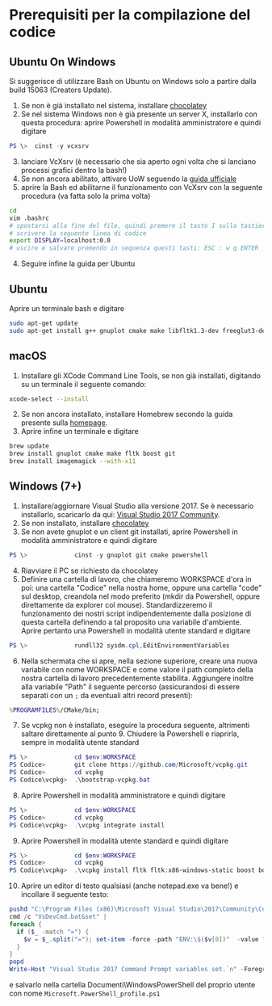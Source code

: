 # Prerequisiti per la compilazione del codice

## Ubuntu On Windows

Si suggerisce di utilizzare Bash on Ubuntu on Windows solo a partire dalla build 15063 (Creators Update).
1) Se non è già installato nel sistema, installare [chocolatey](http://chocolatey.org)
2) Se nel sistema Windows non è già presente un server X, installarlo con questa procedura: aprire Powershell in modalità amministratore e quindi digitare

```PowerShell
PS \>  cinst -y vcxsrv
```

3) lanciare VcXsrv (è necessario che sia aperto ogni volta che si lanciano processi grafici dentro la bash!)
4) Se non ancora abilitato, attivare UoW seguendo la [guida ufficiale](https://msdn.microsoft.com/it-it/commandline/wsl/install_guide)
5) aprire la Bash ed abilitarne il funzionamento con VcXsrv con la seguente procedura (va fatta solo la prima volta)

```bash
cd
vim .bashrc
# spostarsi alla fine del file, quindi premere il tasto I sulla tastiera
# scrivere la seguente linea di codice
export DISPLAY=localhost:0.0
# uscire e salvare premendo in sequenza questi tasti: ESC : w q ENTER
```

4) Seguire infine la guida per Ubuntu

## Ubuntu

Aprire un terminale bash e digitare

```bash
sudo apt-get update
sudo apt-get install g++ gnuplot cmake make libfltk1.3-dev freeglut3-dev libboost-all-dev git imagemagick libjpeg-dev libxinerama-dev 
```

## macOS

1) Installare gli XCode Command Line Tools, se non già installati, digitando su un terminale il seguente comando:

```bash
xcode-select --install
```

2) Se non ancora installato, installare Homebrew secondo la guida presente sulla [homepage](https://brew.sh/index_it.html).
3) Aprire infine un terminale e digitare

```bash
brew update
brew install gnuplot cmake make fltk boost git
brew install imagemagick --with-x11
```

## Windows (7+)

1) Installare/aggiornare Visual Studio alla versione 2017. Se è necessario installarlo, scaricarlo da qui: [Visual Studio 2017 Community](http://visualstudio.com).
2) Se non installato, installare [chocolatey](http://chocolatey.org)
3) Se non avete gnuplot e un client git installati, aprire Powershell in modalità amministratore e quindi digitare

```PowerShell
PS \>             cinst -y gnuplot git cmake powershell
```

4) Riavviare il PC se richiesto da chocolatey
5) Definire una cartella di lavoro, che chiameremo WORKSPACE d'ora in poi: una cartella "Codice" nella nostra home, oppure una cartella "code" sul desktop, creandola nel modo preferito (mkdir da Powershell, oppure direttamente da explorer col mouse). Standardizzeremo il funzionamento dei nostri script indipendentemente dalla posizione di questa cartella definendo a tal proposito una variabile d'ambiente. Aprire pertanto una Powershell in modalità utente standard e digitare

```PowerShell
PS \>             rundll32 sysdm.cpl,EditEnvironmentVariables
```

6) Nella schermata che si apre, nella sezione superiore, creare una nuova variabile con nome WORKSPACE e come valore il path completo della nostra cartella di lavoro precedentemente stabilita. Aggiungere inoltre alla variabile "Path" il seguente percorso (assicurandosi di essere separati con un `;` da eventuali altri record presenti):

```cmd
%PROGRAMFILES%/CMake/bin;
```

7) Se vcpkg non è installato, eseguire la procedura seguente, altrimenti saltare direttamente al punto 9. Chiudere la Powershell e riaprirla, sempre in modalità utente standard

```PowerShell
PS \>             cd $env:WORKSPACE
PS Codice>        git clone https://github.com/Microsoft/vcpkg.git
PS Codice>        cd vcpkg
PS Codice\vcpkg>  .\bootstrap-vcpkg.bat
```

8) Aprire Powershell in modalità amministratore e quindi digitare

```PowerShell
PS \>             cd $env:WORKSPACE
PS Codice>        cd vcpkg
PS Codice\vcpkg>  .\vcpkg integrate install
```

9) Aprire Powershell in modalità utente standard e quindi digitare

```PowerShell
PS \>             cd $env:WORKSPACE
PS Codice>        cd vcpkg
PS Codice\vcpkg>  .\vcpkg install fltk fltk:x86-windows-static boost boost:x86-windows-static freeglut freeglut:x86-windows-static opengl opengl:x86-windows-static
```

10) Aprire un editor di testo qualsiasi (anche notepad.exe va bene!) e incollare il seguente testo:

```PowerShell
pushd "C:\Program Files (x86)\Microsoft Visual Studio\2017\Community\Common7\Tools"
cmd /c "VsDevCmd.bat&set" |
foreach {
  if ($_ -match "=") {
    $v = $_.split("="); set-item -force -path "ENV:\$($v[0])"  -value "$($v[1])"
  }
}
popd
Write-Host "Visual Studio 2017 Command Prompt variables set.`n" -ForegroundColor Yellow
```

e salvarlo nella cartella Documenti\WindowsPowerShell del proprio utente con nome `Microsoft.PowerShell_profile.ps1`
